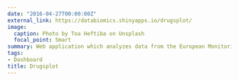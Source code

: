 ```yaml
---
date: "2016-04-27T00:00:00Z"
external_link: https://databiomics.shinyapps.io/drugsplot/
image:
  caption: Photo by Toa Heftiba on Unsplash
  focal_point: Smart
summary: Web application which analyzes data from the European MonitoringC entre for Drugs and Drug Addiction (EMCDDA) with more than 500 variables throughdata visualization such as interactive boxplots, shapefile maps and automated reports. Developed with R and Shiny.
tags:
- Dashboard
title: Drugsplot
---
```




